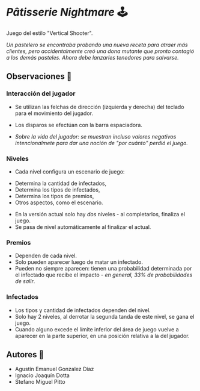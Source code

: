 # _Pâtisserie Nightmare_ :joystick:

Juego del estilo "Vertical Shooter". 

*Un pastelero se encontraba probando una nueva receta para atraer más clientes, pero accidentalmente creó una
dona mutante que pronto contagió a los demás pasteles. Ahora debe lanzarles tenedores para salvarse.*

## Observaciones :eyes:

### Interacción del jugador
* Se utilizan las felchas de dirección (izquierda y derecha) del teclado para el movimiento del jugador.
* Los disparos se efectúan con la barra espaciadora.

* *Sobre la vida del jugador: se muestran incluso valores negativos intencionalmete para dar una noción de "por cuánto" perdió el juego.*

### Niveles
* Cada nivel configura un escenario de juego:
- Determina la cantidad de infectados,
- Determina los tipos de infectados,
- Determina los tipos de premios,
- Otros aspectos, como el escenario.
* En la versión actual solo hay *dos* niveles - al completarlos, finaliza el juego.
* Se pasa de nivel automáticamente al finalizar el actual.

### Premios
* Dependen de cada nivel.
* Solo pueden aparecer luego de matar un infectado.
* Pueden no siempre aparecen: tienen una probabilidad determinada por el infectado que recibe el impacto - *en general, 33% de probabilidades de salir*.

### Infectados
* Los tipos y cantidad de infectados dependen del nivel.
* Solo hay 2 niveles, al derrotar la segunda tanda de este nivel, se gana el juego.
* Cuando alguno excede el límite inferior del área de juego vuelve a aparecer en la parte superior, en una
posición relativa a la del jugador.

## Autores :busts_in_silhouette:
* Agustín Emanuel Gonzalez Díaz
* Ignacio Joaquín Dotta
* Stefano Miguel Pitto
